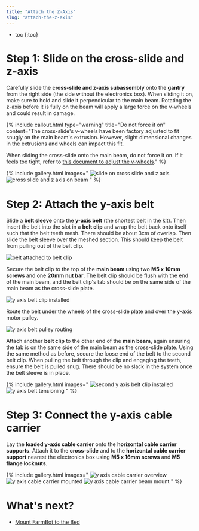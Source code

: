 ```yaml
---
title: "Attach the Z-Axis"
slug: "attach-the-z-axis"
---
```


* toc
{:toc}

# Step 1: Slide on the cross-slide and z-axis

Carefully slide the **cross-slide and z-axis subassembly** onto the **gantry** from the right side (the side without the electronics box). When sliding it on, make sure to hold and slide it perpendicular to the main beam. Rotating the z-axis before it is fully on the beam will apply a large force on the v-wheels and could result in damage.

{%
include callout.html
type="warning"
title="Do not force it on"
content="The cross-slide's v-wheels have been factory adjusted to fit snugly on the main beam's extrusion. However, slight dimensional changes in the extrusions and wheels can impact this fit.

When sliding the cross-slide onto the main beam, do not force it on. If it feels too tight, refer to [this document to adjust the v-wheels](../../Extras/eccentric-spacer-adjustment.md)."
%}

{% include gallery.html images="
![slide on cross slide and z axis](_images/slide_on_cross_slide_and_z_axis.png)
![cross slide and z axis on beam](_images/cross_slide_and_z_axis_on_beam.png)
" %}

# Step 2: Attach the y-axis belt

Slide a **belt sleeve** onto the **y-axis belt** (the shortest belt in the kit). Then insert the belt into the slot in a **belt clip** and wrap the belt back onto itself such that the belt teeth mesh. There should be about 3cm of overlap. Then slide the belt sleeve over the meshed section. This should keep the belt from pulling out of the belt clip.

![belt attached to belt clip](_images/belt_attached_to_belt_clip.png)

Secure the belt clip to the top of the **main beam** using two **M5 x 10mm screws** and one **20mm nut bar**. The belt clip should be flush with the end of the main beam, and the belt clip's tab should be on the same side of the main beam as the cross-slide plate.

![y axis belt clip installed](_images/y_axis_belt_clip_installed.png)

Route the belt under the wheels of the cross-slide plate and over the y-axis motor pulley.

![y axis belt pulley routing](_images/y_axis_belt_pulley_routing.png)

Attach another **belt clip** to the other end of the **main beam**, again ensuring the tab is on the same side of the main beam as the cross-slide plate. Using the same method as before, secure the loose end of the belt to the second belt clip. When pulling the belt through the clip and engaging the teeth, ensure the belt is pulled snug. There should be no slack in the system once the belt sleeve is in place.

{% include gallery.html images="
![second y axis belt clip installed](_images/second_y_axis_belt_clip_installed.png)
![y axis belt tensioning](_images/y_axis_belt_tensioning.png)
" %}

# Step 3: Connect the y-axis cable carrier

Lay the **loaded y-axis cable carrier** onto the **horizontal cable carrier supports**. Attach it to the **cross-slide** and to the **horizontal cable carrier support** nearest the electronics box using **M5 x 16mm screws** and **M5 flange locknuts**.

{% include gallery.html images="
![y axis cable carrier overview](_images/y_axis_cable_carrier_overview.png)
![y axis cable carrier mounted](_images/y_axis_cable_carrier_mounted.png)
![y axis cable carrier beam mount](_images/y_axis_cable_carrier_beam_mount.png)
" %}

# What's next?

 * [Mount FarmBot to the Bed](mount-farmbot-to-the-bed.md)
